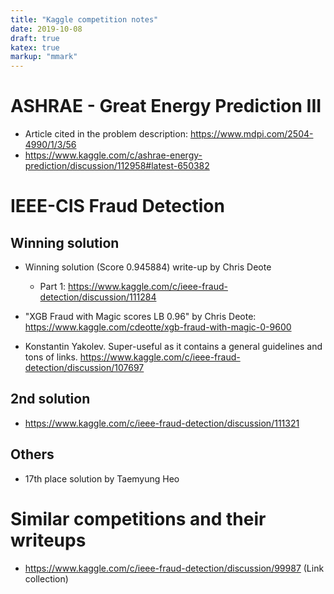 ```yaml
---
title: "Kaggle competition notes"
date: 2019-10-08
draft: true
katex: true
markup: "mmark"
---
```



# ASHRAE - Great Energy Prediction III

* Article cited in the problem description: https://www.mdpi.com/2504-4990/1/3/56
* https://www.kaggle.com/c/ashrae-energy-prediction/discussion/112958#latest-650382


# IEEE-CIS Fraud Detection
## Winning solution

* Winning solution (Score 0.945884) write-up by Chris Deote
    * Part 1: https://www.kaggle.com/c/ieee-fraud-detection/discussion/111284

* "XGB Fraud with Magic scores LB 0.96" by Chris Deote: https://www.kaggle.com/cdeotte/xgb-fraud-with-magic-0-9600

* Konstantin Yakolev. Super-useful as it contains a general guidelines and tons of links. https://www.kaggle.com/c/ieee-fraud-detection/discussion/107697

## 2nd solution

* https://www.kaggle.com/c/ieee-fraud-detection/discussion/111321

## Others

* 17th place solution by Taemyung Heo

# Similar competitions and their writeups

* https://www.kaggle.com/c/ieee-fraud-detection/discussion/99987 (Link collection)

